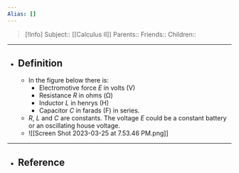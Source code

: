 ```yaml
---
Alias: []
---
```

> [!Info]
> Subject:: [[Calculus II]]
> Parents:: 
> Friends:: 
> Children:: 
---
- ## Definition
	- In the figure below there is:
		- Electromotive force $E$ in volts (V)
		- Resistance $R$ in ohms (Ω)
		- Inductor $L$ in henrys (H)
		- Capacitor $C$ in farads (F) in series. 
	- $R$, $L$ and $C$ are constants. The voltage $E$ could be a constant battery or an oscillating house voltage.
	- ![[Screen Shot 2023-03-25 at 7.53.46 PM.png]]
---
- ## Reference